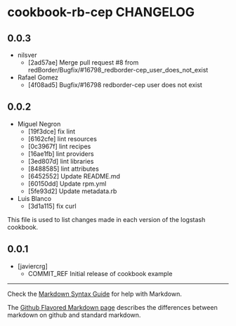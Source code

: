 cookbook-rb-cep CHANGELOG
===============

## 0.0.3

  - nilsver
    - [2ad57ae] Merge pull request #8 from redBorder/Bugfix/#16798_redborder-cep_user_does_not_exist
  - Rafael Gomez
    - [4f08ad5] Bugfix/#16798 redborder-cep user does not exist

## 0.0.2

  - Miguel Negron
    - [19f3dce] fix lint
    - [6162cfe] lint resources
    - [0c3967f] lint recipes
    - [16ae1fb] lint providers
    - [3ed807d] lint libraries
    - [8488585] lint attributes
    - [6452552] Update README.md
    - [60150dd] Update rpm.yml
    - [5fe93d2] Update metadata.rb
  - Luis Blanco
    - [3d1a115] fix curl

This file is used to list changes made in each version of the logstash cookbook.

0.0.1
-----
- [javiercrg]
  - COMMIT_REF Initial release of cookbook example

- - -
Check the [Markdown Syntax Guide](http://daringfireball.net/projects/markdown/syntax) for help with Markdown.

The [Github Flavored Markdown page](http://github.github.com/github-flavored-markdown/) describes the differences between markdown on github and standard markdown.
